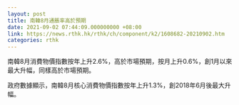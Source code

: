 ```yaml
---
layout: post
title: 南韓8月通脹率高於預期
date: 2021-09-02 07:44:09.000000000 +08:00
link: https://news.rthk.hk/rthk/ch/component/k2/1608682-20210902.htm
categories: rthk
---
```


南韓8月消費物價指數按年上升2.6%，高於市場預期，按月上升0.6%，創1月以來最大升幅，同樣高於市場預期。

政府數據顯示，南韓8月核心消費物價指數按年上升1.3%，創2018年6月後最大升幅。

